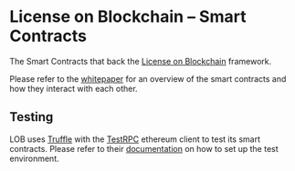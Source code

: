# License on Blockchain – Smart Contracts

The Smart Contracts that back the [License on Blockchain](https://github.com/organizations/license-on-blockchain) framework. 

Please refer to the [whitepaper](https://github.com/licence-on-blockchain/whitepaper) for an overview of the smart contracts and how they interact with each other.

## Testing

LOB uses [Truffle](http://truffleframework.com) with the [TestRPC](https://github.com/ethereumjs/testrpc) ethereum client to test its smart contracts. Please refer to their [documentation](http://truffleframework.com/docs/getting_started/installation) on how to set up the test environment.
